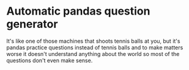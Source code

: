 # Automatic pandas question generator

It's like one of those machines that shoots tennis balls at you, but it's pandas practice questions instead of tennis balls and to make matters worse it doesn't understand anything about the world so most of the questions don't even make sense.
